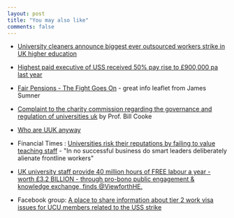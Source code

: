 ```yaml
---
layout: post
title: "You may also like"
comments: false
---
```


* [University cleaners announce biggest ever outsourced workers strike in UK higher education](https://iwgb.org.uk/2018/03/15/university-cleaners-announce-biggest-ever-outsourced-workers-strike-in-uk-higher-education/)

* [Highest paid executive of USS received 50% pay rise to £900,000 pa last year](https://www.ft.com/content/623683fc-ae16-11e4-919e-00144feab7de?segmentid=acee4131-99c2-09d3-a635-873e61754ec6)

* [Fair Pensions - The Fight Goes On](http://jbsumner.com/the-fight-goes-on-general.pdf) - great info leaflet from James Sumner

* [Complaint to the charity commission regarding the governance and regulation of universities uk](https://www.scribd.com/document/373619549/Complaint-to-the-Charity-Commission-re-Universities-UK) by Prof. Bill Cooke

* [Who are UUK anyway](https://williamgpooley.wordpress.com/2018/03/06/who-are-uuk-anyway/)

* Financial Times : [Universities risk their reputations by failing to value teaching staff](https://www.ft.com/content/2b73cd9a-21ed-11e8-add1-0e8958b189ea) - "In no successful business do smart leaders deliberately alienate frontline workers"

* [UK university staff provide 40 million hours of FREE labour a year - worth £3.2 BILLION - through pro-bono public engagement & knowledge exchange, finds @ViewforthHE.](https://twitter.com/Phil_Baty/status/972040146748141568)

* Facebook group: [A place to share information about tier 2 work visa issues for UCU members related to the USS strike](https://www.facebook.com/groups/1606449416100191/)